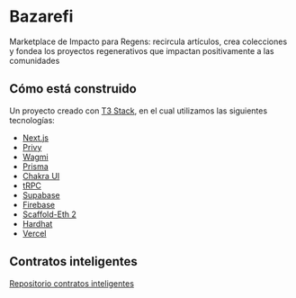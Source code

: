 # Bazarefi

Marketplace de Impacto para Regens: recircula artículos, crea colecciones y fondea los proyectos regenerativos que impactan positivamente a las comunidades

## Cómo está construido

Un proyecto creado con [T3 Stack](https://create.t3.gg/), en el cual utilizamos las siguientes tecnologías:

- [Next.js](https://nextjs.org)
- [Privy](https://privy.io)
- [Wagmi](https://wagmi.sh)
- [Prisma](https://prisma.io)
- [Chakra UI](https://chakra-ui.com)
- [tRPC](https://trpc.io)
- [Supabase](https://supabase.com/)
- [Firebase](https://firebase.google.com/)
- [Scaffold-Eth 2](https://scaffoldeth.io/)
- [Hardhat](https://hardhat.org)
- [Vercel](https://vercel.com)

## Contratos inteligentes

[Repositorio contratos inteligentes](https://github.com/fruteroclub/bazarefi-contracts)
